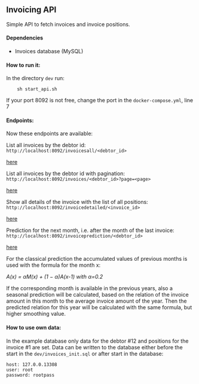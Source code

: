 
Invoicing API
-


Simple API to fetch invoices and invoice positions.

#### Dependencies

- Invoices database (MySQL)


#### How to run it:


In the directory `dev` run:

```shell
    sh start_api.sh 
 ```
 
 If your port 8092 is not free, change the port in the `docker-compose.yml`, line 7

#### Endpoints:

Now these endpoints are available:

List all invoices by the debtor id:
`http://localhost:8092/invoicesall/<debtor_id>`

[here](http://localhost:8092/invoicesall/12)

List all invoices by the debtor id with pagination:
`http://localhost:8092/invoices/<debtor_id>?page=<page>`

[here](http://localhost:8092/invoices/12?page=0)

Show all details of the invoice with the list of all positions:
`http://localhost:8092/invoicedetailed/<invoice_id>`

[here](http://localhost:8092/invoicedetailed/1)

Prediction for the next month, i.e. after the month of the last invoice:
`http://localhost:8092/invoiceprediction/<debtor_id>`

[here](http://localhost:8092/invoiceprediction/12)

For the classical prediction the accumulated values of previous months is used with the formula for the month x:

*A(x) = αM(x) + (1 − α)A(x-1) with α=0.2*

If the corresponding month is available in the previous years, also a seasonal prediction will be calculated, 
based on the relation of the invoice amount in this month to the average invoice amount of the year. 
Then the predicted relation for this year will be calculated with the same formula, but higher smoothing value.

#### How to use own data:


In the example database only data for the debtor #12 and positions for the invoice #1 are set.
Data can be written to the database either before the start in the `dev/invoices_init.sql` or after start in the database:
```
host: 127.0.0.13308
user: root
password: rootpass 
```

